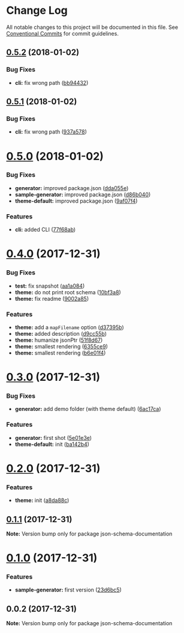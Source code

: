 # Change Log

All notable changes to this project will be documented in this file.
See [Conventional Commits](https://conventionalcommits.org) for commit guidelines.

<a name="0.5.2"></a>
## [0.5.2](https://github.com/fgribreau/json-schema-documentation/compare/v0.5.1...v0.5.2) (2018-01-02)


### Bug Fixes

* **cli:** fix wrong path ([bb94432](https://github.com/fgribreau/json-schema-documentation/commit/bb94432))




<a name="0.5.1"></a>
## [0.5.1](https://github.com/fgribreau/json-schema-documentation/compare/v0.5.0...v0.5.1) (2018-01-02)


### Bug Fixes

* **cli:** fix wrong path ([937a578](https://github.com/fgribreau/json-schema-documentation/commit/937a578))




<a name="0.5.0"></a>
# [0.5.0](https://github.com/fgribreau/json-schema-documentation/compare/v0.4.0...v0.5.0) (2018-01-02)


### Bug Fixes

* **generator:** improved package.json ([dda055e](https://github.com/fgribreau/json-schema-documentation/commit/dda055e))
* **sample-generator:** improved package.json ([d86b040](https://github.com/fgribreau/json-schema-documentation/commit/d86b040))
* **theme-default:** improved package.json ([9af07f4](https://github.com/fgribreau/json-schema-documentation/commit/9af07f4))


### Features

* **cli:** added CLI ([77f68ab](https://github.com/fgribreau/json-schema-documentation/commit/77f68ab))




<a name="0.4.0"></a>
# [0.4.0](https://github.com/FGRibreau/json-schema-documentation/compare/v0.3.0...v0.4.0) (2017-12-31)


### Bug Fixes

* **test:** fix snapshot ([aa1a084](https://github.com/FGRibreau/json-schema-documentation/commit/aa1a084))
* **theme:** do not print root schema ([10bf3a8](https://github.com/FGRibreau/json-schema-documentation/commit/10bf3a8))
* **theme:** fix readme ([9002a85](https://github.com/FGRibreau/json-schema-documentation/commit/9002a85))


### Features

* **theme:** add a `mapFilename` option ([d37395b](https://github.com/FGRibreau/json-schema-documentation/commit/d37395b))
* **theme:** added description ([d9cc55b](https://github.com/FGRibreau/json-schema-documentation/commit/d9cc55b))
* **theme:** humanize jsonPtr ([51f8d67](https://github.com/FGRibreau/json-schema-documentation/commit/51f8d67))
* **theme:** smallest rendering ([6355ce9](https://github.com/FGRibreau/json-schema-documentation/commit/6355ce9))
* **theme:** smallest rendering ([b6e01f4](https://github.com/FGRibreau/json-schema-documentation/commit/b6e01f4))




<a name="0.3.0"></a>
# [0.3.0](https://github.com/FGRibreau/json-schema-documentation/compare/v0.2.0...v0.3.0) (2017-12-31)


### Bug Fixes

* **generator:** add demo folder (with theme default) ([6ac17ca](https://github.com/FGRibreau/json-schema-documentation/commit/6ac17ca))


### Features

* **generator:** first shot ([5e01e3e](https://github.com/FGRibreau/json-schema-documentation/commit/5e01e3e))
* **theme-default:** init ([ba142b4](https://github.com/FGRibreau/json-schema-documentation/commit/ba142b4))




<a name="0.2.0"></a>
# [0.2.0](https://github.com/FGRibreau/json-schema-documentation/compare/v0.1.1...v0.2.0) (2017-12-31)


### Features

* **theme:** init ([a8da88c](https://github.com/FGRibreau/json-schema-documentation/commit/a8da88c))




<a name="0.1.1"></a>
## [0.1.1](https://github.com/FGRibreau/json-schema-documentation/compare/v0.1.0...v0.1.1) (2017-12-31)




**Note:** Version bump only for package json-schema-documentation

<a name="0.1.0"></a>
# [0.1.0](https://github.com/FGRibreau/json-schema-documentation/compare/v0.0.2...v0.1.0) (2017-12-31)


### Features

* **sample-generator:** first version ([23d6bc5](https://github.com/FGRibreau/json-schema-documentation/commit/23d6bc5))




<a name="0.0.2"></a>
## 0.0.2 (2017-12-31)




**Note:** Version bump only for package json-schema-documentation
